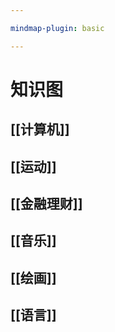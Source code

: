 ```yaml
---

mindmap-plugin: basic

---
```


# 知识图

## [[计算机]]

## [[运动]]

## [[金融理财]]

## [[音乐]]

## [[绘画]]

## [[语言]]